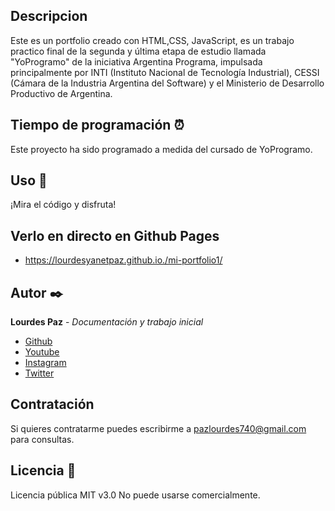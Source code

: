 ##  Descripcion
Este es un portfolio creado con HTML,CSS, JavaScript, es un trabajo practico final de la segunda y última etapa de estudio llamada "YoProgramo" de la iniciativa Argentina Programa, impulsada principalmente por INTI (Instituto Nacional de Tecnología Industrial), CESSI (Cámara de la Industria Argentina del Software) y el Ministerio de Desarrollo Productivo de Argentina.

##  Tiempo de programación ⏰
Este proyecto ha sido programado a medida del cursado de YoProgramo.

##  Uso 🚀
¡Mira el código y disfruta!

##  Verlo en directo en Github Pages
* [ https://lourdesyanetpaz.github.io./mi-portfolio1/ ](https://lourdesyanetpaz.github.io./mi-portfolio1/)

##  Autor ✒️
**Lourdes Paz** - *Documentación y trabajo inicial*
* [ Github ](https://github.com/LourdesYanetPaz)
* [ Youtube ](https://youtube.com/)
* [ Instagram ](https://instagram.com/)
* [ Twitter ](https://twitter.com/)

## Contratación
Si quieres contratarme puedes escribirme a pazlourdes740@gmail.com para consultas.

##  Licencia 📄
Licencia pública MIT v3.0
No puede usarse comercialmente.
